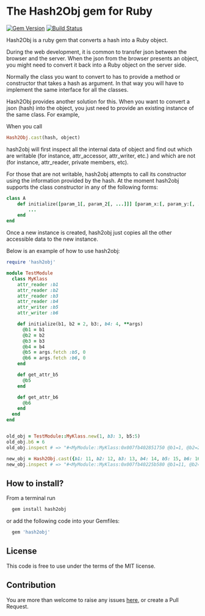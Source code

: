 # The Hash2Obj gem for Ruby

[![Gem Version](https://badge.fury.io/rb/hash2obj.svg)](https://badge.fury.io/rb/hash2obj)
[![Build Status](https://travis-ci.org/hex0cter/hash2obj.svg?branch=master)](https://travis-ci.org/hex0cter/hash2obj)

Hash2Obj is a ruby gem that converts a hash into a Ruby object.

During the web development, it is common to transfer json between the browser and the server. When the json from the
browser presents an object, you might need to convert it back into a Ruby object on the server side.

Normally the class you want to convert to has to provide a method or constructor that takes a hash as argument. In that
way you will have to implement the same interface for all the classes.

Hash2Obj provides another solution for this. When you want to convert a json (hash) into the object, you just need to
provide an existing instance of the same class. For example,

When you call

```ruby
Hash2Obj.cast(hash, object)
```

hash2obj will first inspect all the internal data of object and find out which are writable (for instance,
attr_accessor, attr_writer, etc.) and which are not (for instance, attr_reader, private members, etc).

For those that are not writable, hash2obj attempts to call its constructor using the information provided by the hash.
At the moment hash2obj supports the class constructor in any of the following forms:

```ruby
class A
    def initialize([param_1[, param_2[, ...]]] [param_x:[, param_y:[, ...]]] [**args])
        ...
    end
end
```

Once a new instance is created, hash2obj just copies all the other accessible data to the new instance.

Below is an example of how to use hash2obj:

```ruby
require 'hash2obj'

module TestModule
  class MyKlass
    attr_reader :b1
    attr_reader :b2
    attr_reader :b3
    attr_reader :b4
    attr_writer :b5
    attr_writer :b6

    def initialize(b1, b2 = 2, b3:, b4: 4, **args)
      @b1 = b1
      @b2 = b2
      @b3 = b3
      @b4 = b4
      @b5 = args.fetch :b5, 0
      @b6 = args.fetch :b6, 0
    end

    def get_attr_b5
      @b5
    end

    def get_attr_b6
      @b6
    end
  end
end


old_obj = TestModule::MyKlass.new(1, b3: 3, b5:5)
old_obj.b6 = 6
old_obj.inspect # => "#<MyModule::MyKlass:0x007fb402851750 @b1=1, @b2=2, @b3=3, @b4=4, @b5=5, @b6=6>"

new_obj = Hash2Obj.cast({b1: 11, b2: 12, b3: 13, b4: 14, b5: 15, b6: 16}, old_obj)
new_obj.inspect # => "#<MyModule::MyKlass:0x007fb40225b580 @b1=11, @b2=12, @b3=13, @b4=14, @b5=15, @b6=16>"
```

## How to install?

From a terminal run

```bash
  gem install hash2obj
```

or add the following code into your Gemfiles:

```ruby
  gem 'hash2obj'
```

## License

This code is free to use under the terms of the MIT license.

## Contribution

You are more than welcome to raise any issues [here](https://github.com/hex0cter/hash2obj/issues), or create a Pull Request.

